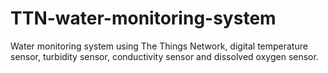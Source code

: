 # TTN-water-monitoring-system
Water monitoring system using The Things Network, digital temperature sensor, turbidity sensor, conductivity sensor and dissolved oxygen sensor.
